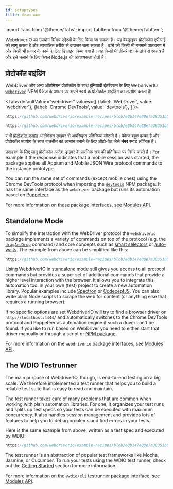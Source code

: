 ```yaml
---
id: setuptypes
title: सेटअप प्रकार
---
```


import Tabs from '@theme/Tabs';
import TabItem from '@theme/TabItem';

WebdriverIO का उपयोग विभिन्न उद्देश्यों के लिए किया जा सकता है। यह वेबड्राइवर प्रोटोकॉल एपीआई को लागू करता है और स्वचालित तरीके से ब्राउज़र चला सकता है। ढांचे को किसी भी मनमाने वातावरण में और किसी भी प्रकार के कार्य के लिए डिज़ाइन किया गया है। यह किसी भी तीसरे पक्ष के ढांचे से स्वतंत्र है और इसे चलाने के लिए केवल Node.js की आवश्यकता होती है।

## प्रोटोकॉल बाइंडिंग

WebDriver और अन्य ऑटोमेशन प्रोटोकॉल के साथ बुनियादी इंटरैक्शन के लिए WebdriverIO [`webdriver`](https://www.npmjs.com/package/webdriver) NPM पैकेज के आधार पर अपने स्वयं के प्रोटोकॉल बाइंडिंग का उपयोग करता है:

<Tabs
  defaultValue="webdriver"
  values={[
    {label: 'WebDriver', value: 'webdriver'},
 {label: 'Chrome DevTools', value: 'devtools'},
 ]
}>
<TabItem value="webdriver">

```js reference useHTTPS
https://github.com/webdriverio/example-recipes/blob/e8b147e88e7a38351b0918b4f7efbd9ae292201d/setup/webdriver.js#L5-L20
```

</TabItem>
<TabItem value="devtools">

```js reference useHTTPS
https://github.com/webdriverio/example-recipes/blob/e8b147e88e7a38351b0918b4f7efbd9ae292201d/setup/devtools.js#L2-L17
```

</TabItem>
</Tabs>

सभी [प्रोटोकॉल कमांड](./api/_webdriver.md) ऑटोमेशन ड्राइवर से अपरिष्कृत प्रतिक्रिया लौटाते हैं। पैकेज बहुत हल्का है और प्रोटोकॉल उपयोग के साथ बातचीत को आसान बनाने के लिए ऑटो-वेट जैसे __नंबर__ स्मार्ट लॉजिक है।

उदाहरण के लिए लागू प्रोटोकॉल आदेश ड्राइवर के प्रारंभिक सत्र की प्रतिक्रिया पर निर्भर करते हैं। For example if the response indicates that a mobile session was started, the package applies all Appium and Mobile JSON Wire protocol commands to the instance prototype.

You can run the same set of commands (except mobile ones) using the Chrome DevTools protocol when importing the [`devtools`](https://www.npmjs.com/package/devtools) NPM package. It has the same interface as the `webdriver` package but runs its automation based on [Puppeteer](https://pptr.dev/).

For more information on these package interfaces, see [Modules API](/docs/api/modules).

## Standalone Mode

To simplify the interaction with the WebDriver protocol the `webdriverio` package implements a variety of commands on top of the protocol (e.g. the [`dragAndDrop`](./api/element/_dragAndDrop.md) command) and core concepts such as [smart selectors](./Selectors.md) or [auto-waits](./AutoWait.md). The example from above can be simplified like this:

```js reference useHTTPS
https://github.com/webdriverio/example-recipes/blob/e8b147e88e7a38351b0918b4f7efbd9ae292201d/setup/standalone.js#L2-L19
```

Using WebdriverIO in standalone mode still gives you access to all protocol commands but provides a super set of additional commands that provide a higher level interaction with the browser. It allows you to integrate this automation tool in your own (test) project to create a new automation library. Popular examples include [Spectron](https://www.electronjs.org/spectron) or [CodeceptJS](http://codecept.io). You can also write plain Node scripts to scrape the web for content (or anything else that requires a running browser).

If no specific options are set WebdriverIO will try to find a browser driver on `http://localhost:4444/` and automatically switches to the Chrome DevTools protocol and Puppeteer as automation engine if such a driver can't be found. If you like to run based on WebDriver you need to either start that driver manually or through a script or [NPM package](https://www.npmjs.com/package/chromedriver).

For more information on the `webdriverio` package interfaces, see [Modules API](/docs/api/modules).

## The WDIO Testrunner

The main purpose of WebdriverIO, though, is end-to-end testing on a big scale. We therefore implemented a test runner that helps you to build a reliable test suite that is easy to read and maintain.

The test runner takes care of many problems that are common when working with plain automation libraries. For one, it organizes your test runs and splits up test specs so your tests can be executed with maximum concurrency. It also handles session management and provides lots of features to help you to debug problems and find errors in your tests.

Here is the same example from above, written as a test spec and executed by WDIO:

```js reference useHTTPS
https://github.com/webdriverio/example-recipes/blob/e8b147e88e7a38351b0918b4f7efbd9ae292201d/setup/testrunner.js
```

The test runner is an abstraction of popular test frameworks like Mocha, Jasmine, or Cucumber. To run your tests using the WDIO test runner, check out the [Getting Started](GettingStarted.md) section for more information.

For more information on the `@wdio/cli` testrunner package interface, see [Modules API](/docs/api/modules).
